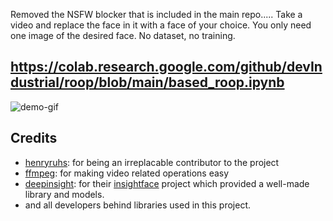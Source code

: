 Removed the NSFW blocker that is included in the main repo.....
Take a video and replace the face in it with a face of your choice. You only need one image of the desired face. No dataset, no training.

## https://colab.research.google.com/github/devIndustrial/roop/blob/main/based_roop.ipynb

![demo-gif](demo.gif)


## Credits
- [henryruhs](https://github.com/henryruhs): for being an irreplacable contributor to the project
- [ffmpeg](https://ffmpeg.org/): for making video related operations easy
- [deepinsight](https://github.com/deepinsight): for their [insightface](https://github.com/deepinsight/insightface) project which provided a well-made library and models.
- and all developers behind libraries used in this project.
